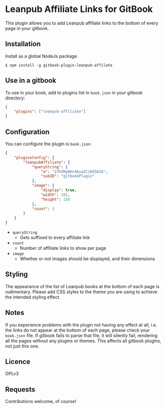 # Leanpub Affiliate Links for GitBook

This plugin allows you to add Leanpub affiliate links
to the bottom of every page in your gitbook.

## Installation

Install as a global NodeJs package.

```
$ npm install -g gitbook-plugin-leanpub-affilate
```

## Use in a gitbook

To use in your book, add to plugins list in `book.json` in your gitbook directory:

```json
{
    "plugins": ["leanpub-affiliate"]
}
```

## Configuration

You can configure the plugin is `book.json`:

```json
{
    "pluginsConfig": {
        "leanpubAffiliate": {
            "queryString": {
                "a": "27hVMyWVn46xaZCi6E563X",
                "subID": "gitbookPlugin"
            },
            "image": {
                "display": true,
                "width": 102,
                "height": 150
            },
            "count": 3
        }
    }
}
```

* `queryString`
    * Gets suffixed to every affiliate link
* `count`
    * Number of affiliate links to show per page
* `image`
    * Whether or not images should be displayed, and their dimensions

## Styling

The appearance of the list of Leanpub books at the bottom of each page is rudimentary.
Please add CSS styles to the theme you are using to achieve the intended styling effect.

## Notes

If you experience problems with the plugin not having any effect at all,
i.e. the links do not appear at the bottom of each page,
please check your `book.json` file.
If gitbook fails to parse that file, it will silently fail,
rendering all the pages without any plugins or themes.
This affects all gitbook plugins, not just this one.

## Licence

GPLv3

## Requests

Contributions welcome, of course!
